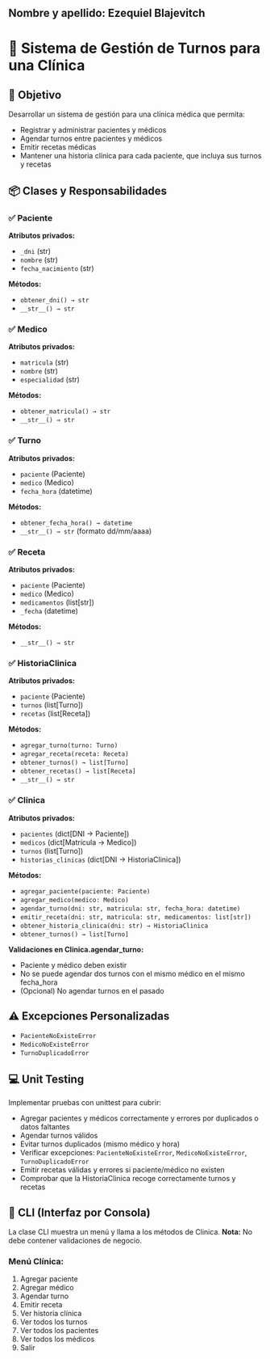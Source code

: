 ## Nombre y apellido: Ezequiel Blajevitch

# 🏥 Sistema de Gestión de Turnos para una Clínica

## 🎯 Objetivo

Desarrollar un sistema de gestión para una clínica médica que permita:

- Registrar y administrar pacientes y médicos
- Agendar turnos entre pacientes y médicos
- Emitir recetas médicas
- Mantener una historia clínica para cada paciente, que incluya sus turnos y recetas

## 📦 Clases y Responsabilidades

### ✅ Paciente

**Atributos privados:**
- `_dni` (str)
- `nombre` (str)
- `fecha_nacimiento` (str)

**Métodos:**
- `obtener_dni() → str`
- `__str__() → str`

### ✅ Medico

**Atributos privados:**
- `matricula` (str)
- `nombre` (str)
- `especialidad` (str)

**Métodos:**
- `obtener_matricula() → str`
- `__str__() → str`

### ✅ Turno

**Atributos privados:**
- `paciente` (Paciente)
- `medico` (Medico)
- `fecha_hora` (datetime)

**Métodos:**
- `obtener_fecha_hora() → datetime`
- `__str__() → str` (formato dd/mm/aaaa)

### ✅ Receta

**Atributos privados:**
- `paciente` (Paciente)
- `medico` (Medico)
- `medicamentos` (list[str])
- `_fecha` (datetime)

**Métodos:**
- `__str__() → str`

### ✅ HistoriaClinica

**Atributos privados:**
- `paciente` (Paciente)
- `turnos` (list[Turno])
- `recetas` (list[Receta])

**Métodos:**
- `agregar_turno(turno: Turno)`
- `agregar_receta(receta: Receta)`
- `obtener_turnos() → list[Turno]`
- `obtener_recetas() → list[Receta]`
- `__str__() → str`

### ✅ Clinica

**Atributos privados:**
- `pacientes` (dict[DNI → Paciente])
- `medicos` (dict[Matrícula → Medico])
- `turnos` (list[Turno])
- `historias_clinicas` (dict[DNI → HistoriaClinica])

**Métodos:**
- `agregar_paciente(paciente: Paciente)`
- `agregar_medico(medico: Medico)`
- `agendar_turno(dni: str, matricula: str, fecha_hora: datetime)`
- `emitir_receta(dni: str, matricula: str, medicamentos: list[str])`
- `obtener_historia_clinica(dni: str) → HistoriaClinica`
- `obtener_turnos() → list[Turno]`

**Validaciones en Clinica.agendar_turno:**
- Paciente y médico deben existir
- No se puede agendar dos turnos con el mismo médico en el mismo fecha_hora
- (Opcional) No agendar turnos en el pasado

## ⚠️ Excepciones Personalizadas

- `PacienteNoExisteError`
- `MedicoNoExisteError`
- `TurnoDuplicadoError`

## 💻 Unit Testing

Implementar pruebas con unittest para cubrir:

- Agregar pacientes y médicos correctamente y errores por duplicados o datos faltantes
- Agendar turnos válidos
- Evitar turnos duplicados (mismo médico y hora)
- Verificar excepciones: `PacienteNoExisteError`, `MedicoNoExisteError`, `TurnoDuplicadoError`
- Emitir recetas válidas y errores si paciente/médico no existen
- Comprobar que la HistoriaClinica recoge correctamente turnos y recetas

## 📝 CLI (Interfaz por Consola)

La clase CLI muestra un menú y llama a los métodos de Clinica.
**Nota:** No debe contener validaciones de negocio.

### Menú Clínica:

1. Agregar paciente
2. Agregar médico
3. Agendar turno
4. Emitir receta
5. Ver historia clínica
6. Ver todos los turnos
7. Ver todos los pacientes
8. Ver todos los médicos
9. Salir